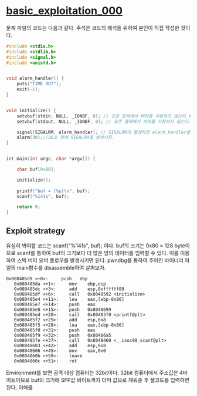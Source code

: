 # [basic_exploitation_000](https://dreamhack.io/wargame/challenges/2/) 

 문제 파일의 코드는 다음과 같다. 주석은 코드의 해석들 위하여 본인이 직접 작성한 것이다.

```C
#include <stdio.h>
#include <stdlib.h>
#include <signal.h>
#include <unistd.h>


void alarm_handler() {
    puts("TIME OUT");
    exit(-1);
}


void initialize() {
    setvbuf(stdin, NULL, _IONBF, 0); // 표준 입력에서 버퍼를 사용하지 않는다.버퍼를 지나지 않고 요청 즉시 작업이 진행된다. 
    setvbuf(stdout, NULL, _IONBF, 0); // 표준 출력에서 버퍼를 사용하지 않는다. 버퍼를 지나지 않고 요청 즉시 작업이 진행된다.

    signal(SIGALRM, alarm_handler); // SIGALRM이 발생하면 alarm_handler를 실행한다.
    alarm(30);//30초 후에 SIGALRM을 발생시킴.
}


int main(int argc, char *argv[]) {

    char buf[0x80];

    initialize();
    
    printf("buf = (%p)\n", buf);
    scanf("%141s", buf);

    return 0;
}
```

## Exploit strategy
 유심히 봐야할 코드는 scanf("%141s", buf); 이다. buf의 크기는 0x80 = 128 byte이므로 scanf를 통하여 buf의 크기보다 더 많은 양의 데이터를 입력할 수 있다. 이를 이용하여 스택 버퍼 오버 플로우를 발생시키면 된다. pwndbg를 통하여 주어진 바이너리 파일의 main함수를 disassemble하여 살펴보자.  

```assembly 
0x080485d9 <+0>:     push   ebp
   0x080485da <+1>:     mov    ebp,esp
   0x080485dc <+3>:     add    esp,0xffffff80
   0x080485df <+6>:     call   0x8048592 <initialize>
   0x080485e4 <+11>:    lea    eax,[ebp-0x80]
   0x080485e7 <+14>:    push   eax
   0x080485e8 <+15>:    push   0x8048699
   0x080485ed <+20>:    call   0x80483f0 <printf@plt>
   0x080485f2 <+25>:    add    esp,0x8
   0x080485f5 <+28>:    lea    eax,[ebp-0x80]
   0x080485f8 <+31>:    push   eax
   0x080485f9 <+32>:    push   0x80486a5
   0x080485fe <+37>:    call   0x8048460 <__isoc99_scanf@plt>
   0x08048603 <+42>:    add    esp,0x8
   0x08048606 <+45>:    mov    eax,0x0
   0x0804860b <+50>:    leave
   0x0804860c <+51>:    ret
```

Environment를 보면 공격 대상 컴퓨터는 32bit이다. 32bit 컴퓨터에서 주소값은 4바이트이므로 buf의 크기에 SFP값 바이트까지 더미 값으로 채워준 후 쉘코드를 입력하면 된다. 이해를


